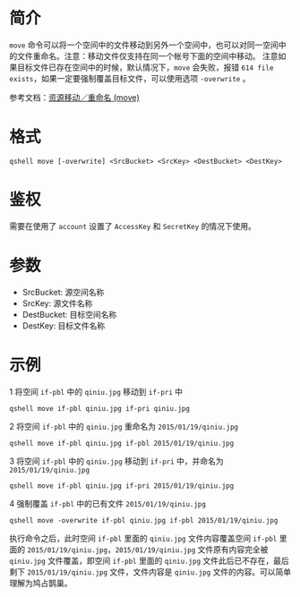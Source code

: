 # 简介
`move` 命令可以将一个空间中的文件移动到另外一个空间中，也可以对同一空间中的文件重命名。注意：移动文件仅支持在同一个帐号下面的空间中移动。
注意如果目标文件已存在空间中的时候，默认情况下，`move` 会失败，报错 `614 file exists`，如果一定要强制覆盖目标文件，可以使用选项 `-overwrite` 。

参考文档：[资源移动／重命名 (move)](http://developer.qiniu.com/code/v6/api/kodo-api/rs/move.html)

# 格式
```
qshell move [-overwrite] <SrcBucket> <SrcKey> <DestBucket> <DestKey>
```

# 鉴权
需要在使用了 `account` 设置了 `AccessKey` 和 `SecretKey` 的情况下使用。

# 参数
- SrcBucket: 源空间名称
- SrcKey: 源文件名称
- DestBucket: 目标空间名称
- DestKey: 目标文件名称

# 示例
1 将空间 `if-pbl` 中的 `qiniu.jpg` 移动到 `if-pri` 中
```
qshell move if-pbl qiniu.jpg if-pri qiniu.jpg
```

2 将空间 `if-pbl` 中的 `qiniu.jpg` 重命名为 `2015/01/19/qiniu.jpg`
```
qshell move if-pbl qiniu.jpg if-pbl 2015/01/19/qiniu.jpg
```

3 将空间 `if-pbl` 中的 `qiniu.jpg` 移动到 `if-pri` 中，并命名为 `2015/01/19/qiniu.jpg`
```
qshell move if-pbl qiniu.jpg if-pri 2015/01/19/qiniu.jpg
```

4 强制覆盖 `if-pbl` 中的已有文件 `2015/01/19/qiniu.jpg`
```
qshell move -overwrite if-pbl qiniu.jpg if-pbl 2015/01/19/qiniu.jpg
```
执行命令之后，此时空间 `if-pbl` 里面的 `qiniu.jpg` 文件内容覆盖空间 `if-pbl` 里面的 `2015/01/19/qiniu.jpg`，`2015/01/19/qiniu.jpg` 文件原有内容完全被`qiniu.jpg` 文件覆盖，即空间 `if-pbl` 里面的 `qiniu.jpg` 文件此后已不存在，最后剩下 `2015/01/19/qiniu.jpg` 文件，文件内容是 `qiniu.jpg` 文件的内容。可以简单理解为鸠占鹊巢。
